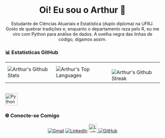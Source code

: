 <h1 align="center">Oi! Eu sou o Arthur 🐍</h1>
<p align="center">
  Estudante de Ciências Atuariais e Estatística (duplo diploma) na UFRJ. Gosto de quebrar tradições e, enquanto o departamento reza pelo R, eu me viro com Python para análise de dados. A ovelha negra das linhas de código, digamos assim.
</p>

### 📊 Estatísticas GitHub

<div align="center">
  <table>
    <tr>
      <td>
        <img
          align="left"
          src="https://github-readme-stats.vercel.app/api?username=arthurpmotta02&theme=dracula&hide_border=false&include_all_commits=true&count_private=true&show_icons=true"
          alt="Arthur's Github Stats"
        />
      </td>
      <td>
        <img
          align="left"
          src="https://github-readme-stats.vercel.app/api/top-langs/?username=arthurpmotta02&theme=dracula&hide_border=false&include_all_commits=true&count_private=true&layout=compact"
          alt="Arthur's Top Languages"
        />
      </td>
      <td>
        <br />
        <img
          align="left"
          src="https://github-readme-streak-stats.herokuapp.com/?user=arthurpmotta02&theme=dracula&hide_border=false"
          alt="Arthur's Github Streak"
        />
      </td>
    </tr>
  </table>
</div>

<div style="display: inline_block"><br>
  <img align="center" alt="Python" height="40" width="40" src="https://cdn.jsdelivr.net/gh/devicons/devicon/icons/python/python-original.svg" />
</div>

### 🌐 Conecte-se Comigo

<div align="center">
  <a href="mailto:arthurpmotta02@gmail.com"><img src="https://img.shields.io/badge/-Gmail-D14836?style=for-the-badge&logo=gmail&logoColor=white" alt="Gmail"></a>
  <a href="https://www.linkedin.com/in/arthurpmotta/"><img src="https://img.shields.io/badge/-LinkedIn-0A66C2?style=for-the-badge&logo=linkedin&logoColor=white" alt="LinkedIn"></a>
  <a href="http://lattes.cnpq.br/3952575997144808">
    <img src="https://i.imgur.com/kC9N9km.png" alt="Lattes" style="height:28px; width:28px">
  </a>
  <a href="https://github.com/arthurpmotta02"><img src="https://img.shields.io/badge/-GitHub-181717?style=for-the-badge&logo=github&logoColor=white" alt="GitHub"></a>
</div>


